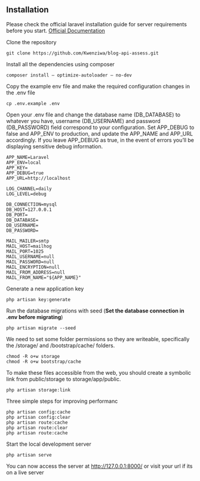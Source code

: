 ## Installation

Please check the official laravel installation guide for server requirements before you start. [Official Documentation](https://laravel.com/docs/8.4/installation#installation)


Clone the repository

    git clone https://github.com/Kwenziwa/blog-api-assess.git


Install all the dependencies using composer

    composer install — optimize-autoloader — no-dev

Copy the example env file and make the required configuration changes in the .env file

    cp .env.example .env

Open your .env file and change the database name (DB_DATABASE) to whatever you have, username (DB_USERNAME) and password (DB_PASSWORD) field correspond to your configuration. 
Set APP_DEBUG to false and APP_ENV to production, and update the APP_NAME and APP_URL accordingly. 
If you leave APP_DEBUG as true, in the event of errors you’ll be displaying sensitive debug information.

    APP_NAME=Laravel
    APP_ENV=local
    APP_KEY=
    APP_DEBUG=true
    APP_URL=http://localhost

    LOG_CHANNEL=daily
    LOG_LEVEL=debug

    DB_CONNECTION=mysql
    DB_HOST=127.0.0.1
    DB_PORT=
    DB_DATABASE=
    DB_USERNAME=
    DB_PASSWORD=

    MAIL_MAILER=smtp
    MAIL_HOST=mailhog
    MAIL_PORT=1025
    MAIL_USERNAME=null
    MAIL_PASSWORD=null
    MAIL_ENCRYPTION=null
    MAIL_FROM_ADDRESS=null
    MAIL_FROM_NAME="${APP_NAME}"
    
    
   Generate a new application key

    php artisan key:generate


Run the database migrations with seed (**Set the database connection in .env before migrating**)

    php artisan migrate --seed
    
We need to set some folder permissions so they are writeable, specifically the /storage/ and /bootstrap/cache/ folders.
    
    chmod -R o+w storage
    chmod -R o+w bootstrap/cache
    
To make these files accessible from the web, you should create a symbolic link from public/storage to storage/app/public.

    php artisan storage:link
    
Three simple steps for improving performanc

    php artisan config:cache
    php artisan config:clear
    php artisan route:cache
    php artisan route:clear
    php artisan route:cache


Start the local development server

    php artisan serve

You can now access the server at http://127.0.0.1:8000/ or visit your url if its on a live server 

